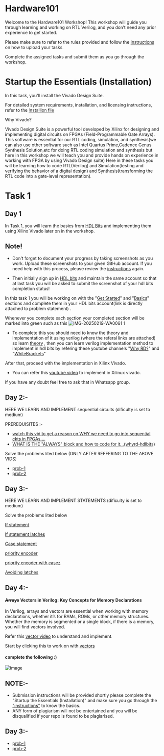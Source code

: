 # Hardware101

Welcome to the Hardware101 Workshop! This workshop will guide you through learning and working on RTL Verilog, and you don’t need any prior experience to get started.

Please make sure to refer to the rules provided and follow the [instructions](Instructions.md) on how to upload your tasks.

Complete the assigned tasks and submit them as you go through the workshop.

# Startup the Essentials (Installation)

In this task, you'll install the Vivado Design Suite. 

For detailed system requirements, installation, and licensing instructions, refer to the [ Installion file](Installation.md)

Why Vivado?

Vivado Design Suite is a powerful tool developed by Xilinx for designing and implementing digital circuits on FPGAs (Field-Programmable Gate Arrays).
This software is essential for our RTL coding, simulation, and synthesis(we can also use other software such as Intel Quartus Prime,Cadence Genus Synthesis Solution,etc for doing RTL coding simulation and synthesis but here in this workshop we will teach you and provide hands on experience in working with FPGA by using Vivado Design suite)
Here in these tasks you will be learning how to code RTL(Verilog) and Simulation(testing and verifying the behavior of a digital design) and Synthesis(transforming the RTL code into a gate-level representation).

# Task 1

## Day 1
In Task 1, you will learn the basics from [HDL Bits](https://hdlbits.01xz.net/wiki/Main_Page) and implementing them using Xilinx Vivado later on in the workshop.

## Note!
- Don't forget to document your progress by taking screenshots as you work. Upload these screenshots to your given GitHub account. If you need help with this process, please review the [instructions](Instructions.md) again.

- Then initially sign up in [HDL bits](https://hdlbits.01xz.net/wiki/Main_Page) and maintain the same account so that at last task you will be asked to submit the screenshot of your hdl bits completion status! 

In thiz task 1 you will be working on with the "[Get Started](https://hdlbits.01xz.net/wiki/Step_one)" and "[Basics](https://hdlbits.01xz.net/wiki/Wire)" sections and complete them in your HDL bits account(link is directly attached to problem statement) .

Whenever you complete each section your completed section will be marked into green such as this ![IMG-20250219-WA0061 1](https://github.com/user-attachments/assets/dc9ced2b-8b26-479a-bf0d-eb39fd127439)

- To complete this you should need to know the theory and implementation of it using verilog (where the referal links are attached) so learn [theory](https://www.geeksforgeeks.org/logic-gates/) , then you can learn verilog implementation method to implement in hdl bits by refering these youtube channels "[Why RD?](https://www.youtube.com/watch?v=t27AV5XQrGE&list=PL0E9jhuDlj9qxAfV9hFKNQeHLWimarJJm)" and "[WhiteBrackets](https://www.youtube.com/watch?v=uGHlqV2N3bw&list=PLoZS1MH9uqWDYCf6fHLchYS2r1bQFcv3d)"

After that, proceed with the implementation in Xilinx Vivado.

- You can refer this [youtube video](https://www.youtube.com/watch?v=sA5YEIFzCOw) to implement in Xilinux vivado.

If you have any doubt feel free to ask that in Whatsapp group.

## Day 2:-

 HERE WE LEARN AND IMPLEMENT sequential circuits (dificulty is set to medium)

PREREQUISITES :- 

- [watch this vid to get a reason on WHY we need to go into sequential ckts in FPGAs....](https://www.youtube.com/watch?v=N-za84TsjDk)
- [WHAT IS THE "ALWAYS" block and how to code for it...(whyrd-hdlbits)](https://www.youtube.com/watch?v=eG9Gr0gYcQA)

Solve the problems lited below (ONLY AFTER REFFERING TO THE ABOVE VIDS) 
- [prob-1](https://hdlbits.01xz.net/wiki/Alwaysblock1)
- [prob-2](https://hdlbits.01xz.net/wiki/Alwaysblock2)

## Day 3:-

 HERE WE LEARN AND IMPLEMENT STATEMENTS (dificulty is set to medium) 

Solve the problems lited below

[If statement](https://hdlbits.01xz.net/wiki/Always_if)

[If statement latches](https://hdlbits.01xz.net/wiki/Always_if2)

[Case statement](https://hdlbits.01xz.net/wiki/Always_case)

[priority encoder](https://hdlbits.01xz.net/wiki/Always_case2)

[priority encoder with casez](https://hdlbits.01xz.net/wiki/Always_casez)

[Avoiding latches](https://hdlbits.01xz.net/wiki/Always_nolatches)

## Day 4:-

#### ~~Arrays~~ Vectors in Verilog: Key Concepts for Memory Declarations

In Verilog, arrays and vectors are essential when working with memory
declarations, whether it’s for RAMs, ROMs, or other memory structures.
Whether the memory is segmented or a single block, if there is a memory,
you will find vectors involved.

Refer this [vector
video](https://www.youtube.com/watch?v=eA4O2BbNW2s&list=PL0E9jhuDlj9qxAfV9hFKNQeHLWimarJJm&index=4)
to understand and implement.

Start by clicking this to work on with
[vectors](https://hdlbits.01xz.net/wiki/Vector0)

#### complete the following :)
![image](https://github.com/user-attachments/assets/42ee6841-5cec-4972-b982-2753c8a1735b)



## NOTE:-
- Submission instructions will be provided shortly please complete the "Startup the Essentials (Installation)" and make sure you go through the ["instructions"](Instructions.md) to know the basics.
- ANY form of plagiarism will not be entertained and you will be disqualified if your repo is found to be plagiarised.

## Day 3:-

- [prob-1](https://hdlbits.01xz.net/wiki/Dff8)
- [prob-2](https://hdlbits.01xz.net/wiki/Count15)
